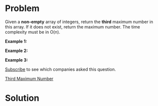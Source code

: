 
# Problem

Given a **non-empty** array of integers, return the **third** maximum number
in this array. If it does not exist, return the maximum number. The time
complexity must be in O(n).

**Example 1:**  

**Example 2:**  

**Example 3:**  

[Subscribe](/subscribe/) to see which companies asked this question.



[Third Maximum Number](https://leetcode.com/problems/third-maximum-number)

# Solution



